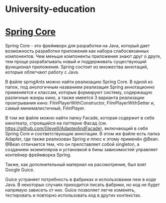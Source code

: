 # University-education

# [Spring Core](https://github.com/Glevelll/University-education/tree/main/SprngAntns)
Spring Core - это фреймворк для разработки на Java, который дает возможность разработки приложения как набора слабосвязанных компонентов. Чем меньше компоненты приложения знают друг о друге, тем проще разрабатывать новый и поддерживать существующий функционал приложения. Spring состоит из множества аннотаций, которые облегчают работу с Java.

В файле sprngAnts можно найти реализацию Spring Core. В одной из папок, под анологичным названием реализация Spring аннотационно применяется к классам, которые формируют систему, содержащую различные жанры кино, а также имеется 3 варианта реализации проигрывания кино: FilmPlayerWithConstructor, FilmPlayerWithSetter и, самый минималистичный, FilmPlayer.

В том же файле можно найти папку Facade, которая содержит в себе кинотеатр, строящийся на паттерне Фасад (см. https://github.com/Glevelll/AdapterAndFacade), включающий в себя Spring Core и соответствующие аннотации. В этом же файле есть папка Adapter, где также реализован Spring и плюс к этому применён @Bean. @Bean отличается тем, что он прелставляет собой singleton, а созданием экземпляров и установкой в бины зависимостей управляет контейнер фреймворка Spring.

Также, как дополнительный материал на рассмотрение, был взят Google Guice.

Guice устраняет потребность в фабриках и использовании new в коде Java. В некоторых случаях приходится писать фабрики, но код не будет напрямую зависеть от них. Guice позволяет легче изменять, тестировать и повторно использовать код в других контекстах.

